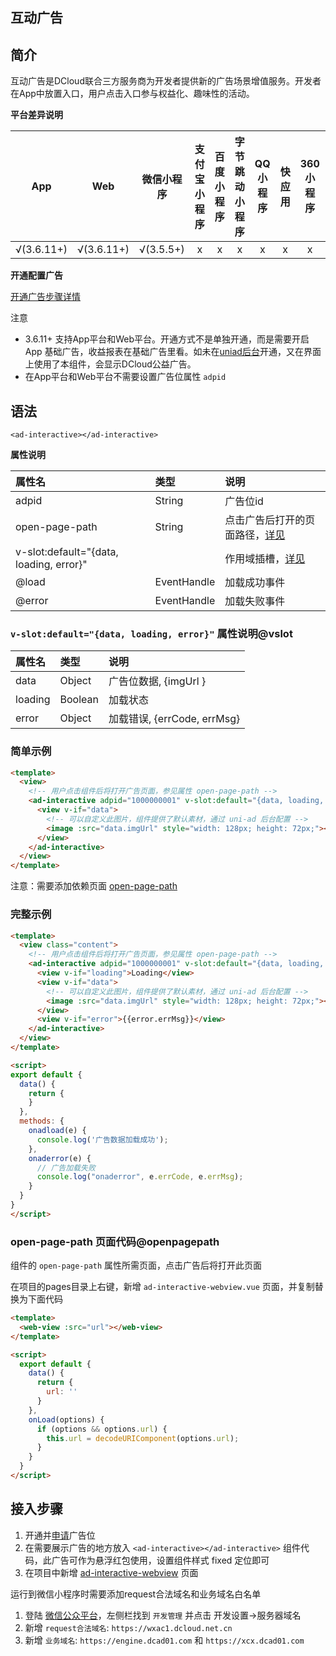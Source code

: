 ## 互动广告

## 简介

互动广告是DCloud联合三方服务商为开发者提供新的广告场景增值服务。开发者在App中放置入口，用户点击入口参与权益化、趣味性的活动。


**平台差异说明**

|App				|Web				|微信小程序	|支付宝小程序	|百度小程序	|字节跳动小程序	|QQ小程序	|快应用	|360小程序|快手小程序	|京东小程序	|
|:-:				|:-:				|:-:				|:-:					|:-:				|:-:						|:-:			|:-:		|:-:			|:-:				|:-:				|
|√(3.6.11+)	|√(3.6.11+)	|√(3.5.5+)	|x						|x					|x							|x				|x			|x				|x					|x					|


**开通配置广告**

[开通广告步骤详情](https://uniapp.dcloud.net.cn/uni-ad.html#start)

注意
- 3.6.11+ 支持App平台和Web平台。开通方式不是单独开通，而是需要开启 App 基础广告，收益报表在基础广告里看。如未在[uniad后台](https://uniad.dcloud.net.cn/)开通，又在界面上使用了本组件，会显示DCloud公益广告。
- 在App平台和Web平台不需要设置广告位属性 `adpid`

## 语法

`<ad-interactive></ad-interactive>`

**属性说明**

|属性名																	|类型				|说明																						|
|:-																			|:-					|:-																							|
|adpid																	|String			|广告位id																				|
|open-page-path													|String			|点击广告后打开的页面路径，[详见](#openpagepath)|
|v-slot:default="{data, loading, error}"|						|作用域插槽，[详见](#vslot)											|
|@load																	|EventHandle|加载成功事件																		|
|@error																	|EventHandle|加载失败事件																		|

### `v-slot:default="{data, loading, error}"` 属性说明@vslot

|属性名	|类型		|说明												|
|:-			|:-			|:-													|
|data		|Object	|广告位数据, {imgUrl }			|
|loading|Boolean|加载状态										|
|error	|Object	|加载错误, {errCode, errMsg}|


### 简单示例

```html
<template>
  <view>
    <!-- 用户点击组件后将打开广告页面，参见属性 open-page-path -->
    <ad-interactive adpid="1000000001" v-slot:default="{data, loading, error}" open-page-path="/pages/ad-interactive-webview/ad-interactive-webview">
      <view v-if="data">
        <!-- 可以自定义此图片，组件提供了默认素材，通过 uni-ad 后台配置 -->
        <image :src="data.imgUrl" style="width: 128px; height: 72px;"></image>
      </view>
    </ad-interactive>
  </view>
</template>
```

注意：需要添加依赖页面 [open-page-path](#openpagepath)

### 完整示例

```html
<template>
  <view class="content">
    <!-- 用户点击组件后将打开广告页面，参见属性 open-page-path -->
    <ad-interactive adpid="1000000001" v-slot:default="{data, loading, error}" @load="onadload" @error="onaderror" open-page-path="/pages/ad-interactive-webview/ad-interactive-webview">
      <view v-if="loading">Loading</view>
      <view v-if="data">
        <!-- 可以自定义此图片，组件提供了默认素材，通过 uni-ad 后台配置 -->
        <image :src="data.imgUrl" style="width: 128px; height: 72px;"></image>
      </view>
      <view v-if="error">{{error.errMsg}}</view>
    </ad-interactive>
  </view>
</template>

<script>
export default {
  data() {
    return {
    }
  },
  methods: {
    onadload(e) {
      console.log('广告数据加载成功');
    },
    onaderror(e) {
      // 广告加载失败
      console.log("onaderror", e.errCode, e.errMsg);
    }
  }
}
</script>
```


### open-page-path 页面代码@openpagepath

组件的 `open-page-path` 属性所需页面，点击广告后将打开此页面

在项目的pages目录上右键，新增 `ad-interactive-webview.vue` 页面，并复制替换为下面代码

```html
<template>
  <web-view :src="url"></web-view>
</template>

<script>
  export default {
    data() {
      return {
        url: ''
      }
    },
    onLoad(options) {
      if (options && options.url) {
        this.url = decodeURIComponent(options.url);
      }
    }
  }
</script>
```


## 接入步骤

1. 开通并[申请](https://uniapp.dcloud.net.cn/)广告位
3. 在需要展示广告的地方放入 `<ad-interactive></ad-interactive>` 组件代码，此广告可作为悬浮红包使用，设置组件样式 fixed 定位即可
4. 在项目中新增 [ad-interactive-webview](#openpagepath) 页面


运行到微信小程序时需要添加request合法域名和业务域名白名单

1. 登陆 [微信公众平台](https://mp.weixin.qq.com/)，左侧栏找到 `开发管理` 并点击 开发设置->服务器域名
2. 新增 `request合法域名`: `https://wxac1.dcloud.net.cn`
3. 新增 `业务域名`: `https://engine.dcad01.com` 和 `https://xcx.dcad01.com`
